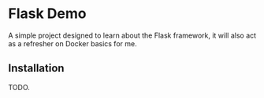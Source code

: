 # Flask Demo

A simple project designed to learn about the Flask framework, it will also act as a refresher on Docker basics for me.

## Installation

TODO.